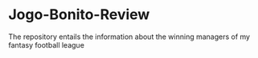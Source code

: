 # Jogo-Bonito-Review
The repository entails the information about the winning managers of my fantasy football league
